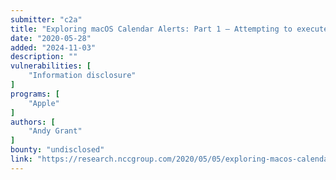 ```yaml
---
submitter: "c2a"
title: "Exploring macOS Calendar Alerts: Part 1 – Attempting to execute code"
date: "2020-05-28"
added: "2024-11-03"
description: ""
vulnerabilities: [
    "Information disclosure"
]
programs: [
    "Apple"
]
authors: [
    "Andy Grant"
]
bounty: "undisclosed"
link: "https://research.nccgroup.com/2020/05/05/exploring-macos-calendar-alerts-part-1-attempting-to-execute-code/"
---
```




